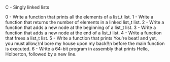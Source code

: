 C - Singly linked lists

0 - Write a function that prints all the elements of a list_t list.
1 - Write a function that returns the number of elements in a linked list_t list.
2 - Write a function that adds a new node at the beginning of a list_t list.
3 - Write a function that adds a new node at the end of a list_t list.
4 - Write a function that frees a list_t list.
5 - Write a function that prints You're beat! and yet, you must allow,\nI bore my house upon my back!\n before the main function is executed.
6 - Write a 64-bit program in assembly that prints Hello, Holberton, followed by a new line.
